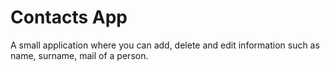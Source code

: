# Contacts App
A small application where you can add, delete and edit information such as name, surname, mail of a person.
